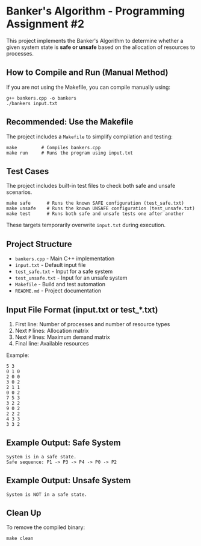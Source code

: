 # Banker's Algorithm - Programming Assignment #2

This project implements the Banker's Algorithm to determine whether a given system state is **safe or unsafe** based on the allocation of resources to processes.

## How to Compile and Run (Manual Method)
If you are not using the Makefile, you can compile manually using:
```
g++ bankers.cpp -o bankers
./bankers input.txt
```

## Recommended: Use the Makefile
The project includes a `Makefile` to simplify compilation and testing:
```
make         # Compiles bankers.cpp
make run     # Runs the program using input.txt
```

## Test Cases
The project includes built-in test files to check both safe and unsafe scenarios.
```
make safe      # Runs the known SAFE configuration (test_safe.txt)
make unsafe    # Runs the known UNSAFE configuration (test_unsafe.txt)
make test      # Runs both safe and unsafe tests one after another
```
These targets temporarily overwrite `input.txt` during execution.

## Project Structure
- `bankers.cpp` - Main C++ implementation
- `input.txt` - Default input file
- `test_safe.txt` - Input for a safe system
- `test_unsafe.txt` - Input for an unsafe system
- `Makefile` - Build and test automation
- `README.md` - Project documentation

## Input File Format (input.txt or test_*.txt)
1. First line: Number of processes and number of resource types  
2. Next `P` lines: Allocation matrix  
3. Next `P` lines: Maximum demand matrix  
4. Final line: Available resources

Example:
```
5 3
0 1 0
2 0 0
3 0 2
2 1 1
0 0 2
7 5 3
3 2 2
9 0 2
2 2 2
4 3 3
3 3 2
```

## Example Output: Safe System
```
System is in a safe state.
Safe sequence: P1 -> P3 -> P4 -> P0 -> P2
```

## Example Output: Unsafe System
```
System is NOT in a safe state.
```

## Clean Up
To remove the compiled binary:
```
make clean
```